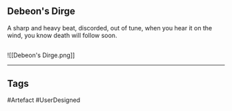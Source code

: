 ## Debeon's Dirge
A sharp and heavy beat,
discorded, out of tune,
when you hear it on the wind,
you know death will follow soon.
## 
![[Debeon's Dirge.png]]

---
## Tags
#Artefact
#UserDesigned 